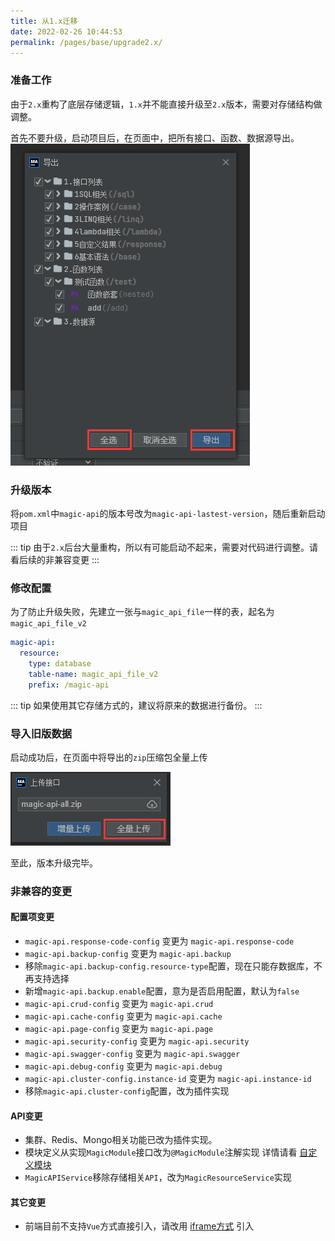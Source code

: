 ```yaml
---
title: 从1.x迁移
date: 2022-02-26 10:44:53
permalink: /pages/base/upgrade2.x/
---
```


### 准备工作

由于`2.x`重构了底层存储逻辑，`1.x`并不能直接升级至`2.x`版本，需要对存储结构做调整。

首先不要升级，启动项目后，在页面中，把所有接口、函数、数据源导出。
![导出资源](../../.vuepress/public/images/resource-export.png "导出资源")

### 升级版本

将`pom.xml`中`magic-api`的版本号改为`magic-api-lastest-version`，随后重新启动项目

::: tip
由于`2.x`后台大量重构，所以有可能启动不起来，需要对代码进行调整。请看后续的非兼容变更
:::

### 修改配置

为了防止升级失败，先建立一张与`magic_api_file`一样的表，起名为`magic_api_file_v2`
```yml
magic-api:
  resource:
    type: database
    table-name: magic_api_file_v2
    prefix: /magic-api
```

::: tip
如果使用其它存储方式的，建议将原来的数据进行备份。
:::

### 导入旧版数据

启动成功后，在页面中将导出的`zip`压缩包全量上传

![上传资源](../../.vuepress/public/images/resource-upload.png "导出资源")

至此，版本升级完毕。

### 非兼容的变更

#### 配置项变更

- `magic-api.response-code-config` 变更为 `magic-api.response-code`
- `magic-api.backup-config` 变更为 `magic-api.backup`
- 移除`magic-api.backup-config.resource-type`配置，现在只能存数据库，不再支持选择
- 新增`magic-api.backup.enable`配置，意为是否启用配置，默认为`false`
- `magic-api.crud-config` 变更为 `magic-api.crud`
- `magic-api.cache-config` 变更为 `magic-api.cache`
- `magic-api.page-config` 变更为 `magic-api.page`
- `magic-api.security-config` 变更为 `magic-api.security`
- `magic-api.swagger-config` 变更为 `magic-api.swagger`
- `magic-api.debug-config` 变更为 `magic-api.debug`
- `magic-api.cluster-config.instance-id` 变更为 `magic-api.instance-id`
- 移除`magic-api.cluster-config`配置，改为插件实现

#### API变更

- 集群、Redis、Mongo相关功能已改为插件实现。
- 模块定义从实现`MagicModule`接口改为`@MagicModule`注解实现 详情请看 [自定义模块](../../senior/module)
- `MagicAPIService`移除存储相关`API`，改为`MagicResourceService`实现

#### 其它变更

- 前端目前不支持`Vue`方式直接引入，请改用 [iframe方式](/pages/security/login/#iframe方式) 引入
